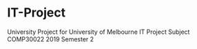 # IT-Project
University Project for University of Melbourne IT Project Subject COMP30022 2019 Semester 2
